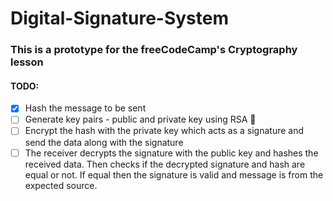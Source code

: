 # Digital-Signature-System

### This is a prototype for the freeCodeCamp's Cryptography lesson

#### TODO:

- [x] Hash the message to be sent
- [ ] Generate key pairs - public and private key using RSA :running:
- [ ] Encrypt the hash with the private key which acts as a signature and send the data along with the signature
- [ ] The receiver decrypts the signature with the public key and hashes the received data. Then checks if the decrypted signature and hash are equal or not. If equal then the signature is valid and message is from the expected source.
